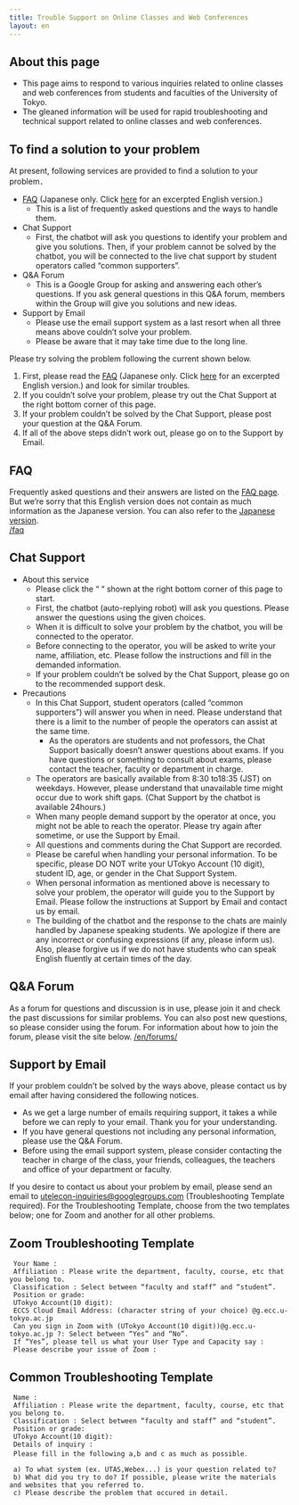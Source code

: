 ```yaml
---
title: Trouble Support on Online Classes and Web Conferences
layout: en
---
```

## About this page
* This page aims to respond to various inquiries related to online classes and web conferences from students and faculties of the University of Tokyo. 
* The gleaned information will be used for rapid troubleshooting and technical support related to online classes and web conferences. 

## To find a solution to your problem
At present, following services are provided to find a solution to your problem．

* [FAQ](/faq) (Japanese only. Click [here](/en/faq/) for an excerpted English version.)
  * This is a list of frequently asked questions and the ways to handle them.
* Chat Support
  * First, the chatbot will ask you questions to identify your problem and give you solutions. Then, if your problem cannot be solved by the chatbot, you will be connected to the live chat support by student operators called “common supporters”. 
* Q&A Forum
  * This is a Google Group for asking and answering each other’s questions. If you ask general questions in this Q&A forum, members within the Group will give you solutions and new ideas. 
* Support by Email
  * Please use the email support system as a last resort when all three means above couldn’t solve your problem.
  * Please be aware that it may take time due to the long line.

Please try solving the problem following the current shown below.
1. First, please read the [FAQ](/faq) (Japanese only. Click [here](/en/faq/) for an excerpted English version.) and look for similar troubles.
1. If you couldn’t solve your problem, please try out the Chat Support at the right bottom corner of this page.
1. If your problem couldn’t be solved by the Chat Support, please post your question at the Q&A Forum.
1. If all of the above steps didn’t work out, please go on to the Support by Email.

## FAQ 
Frequently asked questions and their answers are listed on the [FAQ page](/en/faq). But we’re sorry that this English version does not contain as much information as the Japanese version. You can also refer to the [Japanese version](/faq).  
[/faq](/faq)

## Chat Support
* About this service
  * Please click the “ “ shown at the right bottom corner of this page to start.
  * First, the chatbot (auto-replying robot) will ask you questions. Please answer the questions using the given choices.
  * When it is difficult to solve your problem by the chatbot, you will be connected to the operator. 
   * Before connecting to the operator, you will be asked to write your name, affiliation, etc. Please follow the instructions and fill in the demanded information. 
  * If your problem couldn’t be solved by the Chat Support, please go on to the recommended support desk.
* Precautions 
  * In this Chat Support, student operators (called “common supporters”) will answer you when in need. Please understand that there is a limit to the number of people the operators can assist at the same time.   
    * As the operators are students and not professors, the Chat Support basically doesn’t answer questions about exams. If you have questions or something to consult about exams, please contact the teacher, faculty or department in charge.
  * The operators are basically available from 8:30 to18:35 (JST) on weekdays. However, please understand that unavailable time might occur due to work shift gaps. (Chat Support by the chatbot is available 24hours.)
  * When many people demand support by the operator at once, you might not be able to reach the operator. Please try again after sometime, or use the Support by Email. 
  * All questions and comments during the Chat Support are recorded.
  * Please be careful when handling your personal information. To be specific, please DO NOT write your UTokyo Account (10 digit), student ID, age, or gender in the Chat Support System.
  * When personal information as mentioned above is necessary to solve your problem, the operator will guide you to the Support by Email. Please follow the instructions at Support by Email and contact us by email.
  * The building of the chatbot and the response to the chats are mainly handled by Japanese speaking students. We apologize if there are any incorrect or confusing expressions (if any, please inform us). Also, please forgive us if we do not have students who can speak English fluently at certain times of the day.

## Q&A Forum
As a forum for questions and discussion is in use, please join it and check the past discussions for similar problems. You can also post new questions, so please consider using the forum.
For information about how to join the forum, please visit the site below. 
[/en/forums/](/en/forums/)

## Support by Email
If your problem couldn’t be solved by the ways above, please contact us by email after having considered the following notices.

* As we get a large number of emails requiring support, it takes a while before we can reply to your email. Thank you for your understanding. 
* If you have general questions not including any personal information, please use the Q&A Forum.
* Before using the email support system, please consider contacting the teacher in charge of the class, your friends, colleagues, the teachers and office of your department or faculty. 

If you desire to contact us about your problem by email, please send an email to utelecon-inquiries@googlegroups.com (Troubleshooting Template required).
For the Troubleshooting Template, choose from the two templates below;  one for Zoom and another for all other problems. 

## Zoom Troubleshooting Template
```
 Your Name : 
 Affiliation : Please write the department, faculty, course, etc that you belong to.
 Classification : Select between “faculty and staff” and “student”. 
 Position or grade: 
 UTokyo Account(10 digit): 
 ECCS Cloud Email Address: (character string of your choice) @g.ecc.u-tokyo.ac.jp
 Can you sign in Zoom with (UTokyo Account(10 digit))@g.ecc.u-tokyo.ac.jp ?: Select between “Yes” and “No”.
 If “Yes”, please tell us what your User Type and Capacity say :
 Please describe your issue of Zoom : 
```

## Common Troubleshooting Template

```
 Name : 
 Affiliation : Please write the department, faculty, course, etc that you belong to.
 Classification : Select between “faculty and staff” and “student”. 
 Position or grade: 
 UTokyo Account(10 digit):
 Details of inquiry :  
 Please fill in the following a,b and c as much as possible．

 a) To what system (ex. UTAS,Webex...) is your question related to?
 b) What did you try to do? If possible, please write the materials and websites that you referred to.
 c) Please describe the problem that occured in detail.
```

